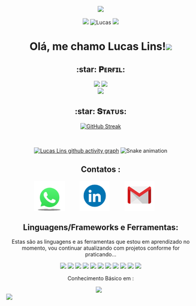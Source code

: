 <p align="center">
<img src="https://pbs.twimg.com/media/DfXctTFXcAEvpum.jpg" height="300"/>
</p>

<p align="center">
  <img src="https://github.com/TheDudeThatCode/TheDudeThatCode/blob/master/Assets/gandalf_parrot.gif" width="40px">
  <img title="Lucas" src="https://img.shields.io/badge/Lucas Lins-black?colorA=red&style=for-the-badge"></a>
  <img src="https://github.com/TheDudeThatCode/TheDudeThatCode/blob/master/Assets/gandalf_parrot.gif" width="40px">
</p>

<div align="center">
  <h1>Olá, me chamo Lucas Lins!<img src="https://github.com/TheDudeThatCode/TheDudeThatCode/blob/master/Assets/Hi.gif" width="29px"></h1>
</div>
    
    
<section align="center">
 <h1 align="center"> :star: 𝐏ᴇʀғɪʟ:</h1>
  <img height = "150em" src="https://github-readme-stats.vercel.app/api?username=LucasLIOM&show_icons=true&theme=radical"/>
  <img height = "150em" src="https://github-readme-stats.vercel.app/api/top-langs/?username=LucasLIOM&layout=compact&langs_count=7&theme=radical"/><br>
  <img height = "150em" src="https://github-readme-stats.vercel.app/api/pin/?username=LucasLIOM&repo=github-readme-stats&cache_seconds=86400&theme=radical"/>
  
 <h1 align="center"> :star: 𝐒ᴛᴀᴛᴜs: </h1>

[![GitHub Streak](https://github-readme-streak-stats.herokuapp.com?user=LucasLIOM&theme=radical&locale=pt-br&date_format=j%20M%5B%20Y%5D)](https://git.io/streak-stats)<br><br><br><a href="http://www.github.com/LucasLIOM">
  
[![Lucas Lins github activity graph](https://activity-graph.herokuapp.com/graph?username=LucasLIOM&theme=react-dark)](https://github.com/ashutosh00710/github-readme-activity-graph)
![Snake animation](https://github.com/LucasLIOM/LucasLIOM/blob/output/github-contribution-grid-snake.svg)
</section>
 

<div align = "center">
    <h2 align="center">Contatos : </h2>
    <a href="https://wa.me/5547984733124?text=Olá Lucas Lins, tudo bem? :smile:" target="_blank"><img height="80"src="https://github.com/LeandroDukievicz/LeandroDukievicz/blob/main/gifs/contact.gif" target="_blank"></a>&ensp;&ensp;&ensp;&ensp;&ensp;
    <a href="https://www.linkedin.com/in/lucas-lins-942044250/" target="_blank"><img height="80" src="https://github.com/LeandroDukievicz/LeandroDukievicz/blob/main/gifs/in.gif" target="_blank"></a>&ensp;&ensp;&ensp;&ensp;&ensp;
    <a href="mailto:lucas.linz@outlook.com.br" target="_blank"><img height="80"src="https://github.com/LeandroDukievicz/LeandroDukievicz/blob/main/gifs/mail.gif" target="_blank"></a>&ensp;&ensp;&ensp;&ensp;&ensp;
</div>

<section align="center">
   <h2>Linguagens/Frameworks e Ferramentas:</h2>
   <p>Estas são as linguagens e as ferramentas que estou em aprendizado no momento, vou continuar atualizando com projetos conforme for praticando...</p>
   <img height = "80" src="https://cdn.jsdelivr.net/gh/devicons/devicon/icons/html5/html5-original.svg" />    
   <img height = "80" src="https://cdn.jsdelivr.net/gh/devicons/devicon/icons/css3/css3-original.svg" />
   <img height = "80" src="https://cdn.jsdelivr.net/gh/devicons/devicon/icons/typescript/typescript-original.svg" />
   <img height = "80" src="https://cdn.jsdelivr.net/gh/devicons/devicon/icons/javascript/javascript-original.svg" />
   <img height = "80" src="https://cdn.jsdelivr.net/gh/devicons/devicon/icons/angularjs/angularjs-original.svg" />
   <img height = "80" src="https://cdn.jsdelivr.net/gh/devicons/devicon/icons/nodejs/nodejs-original.svg" />
   <img height = "80" src="https://cdn.jsdelivr.net/gh/devicons/devicon/icons/react/react-original.svg" />
   <img height = "80" src="https://cdn.jsdelivr.net/gh/devicons/devicon/icons/git/git-original.svg" />
   <img height = "80" src="https://cdn.jsdelivr.net/gh/devicons/devicon/icons/android/android-original.svg" />
   <img height = "80" src="https://cdn.jsdelivr.net/gh/devicons/devicon/icons/java/java-original.svg" />
   <img height = "80" src="https://cdn.jsdelivr.net/gh/devicons/devicon/icons/spring/spring-original.svg" />
</section>

<section align="center">
  <p>Conhecimento Básico em : </p>
  <img  height = "80"src="https://cdn.jsdelivr.net/gh/devicons/devicon/icons/mysql/mysql-original.svg" /> &ensp;
</section>

<img src="https://thumbs.gfycat.com/TautHauntingKangaroo-size_restricted.gif">
</div>
